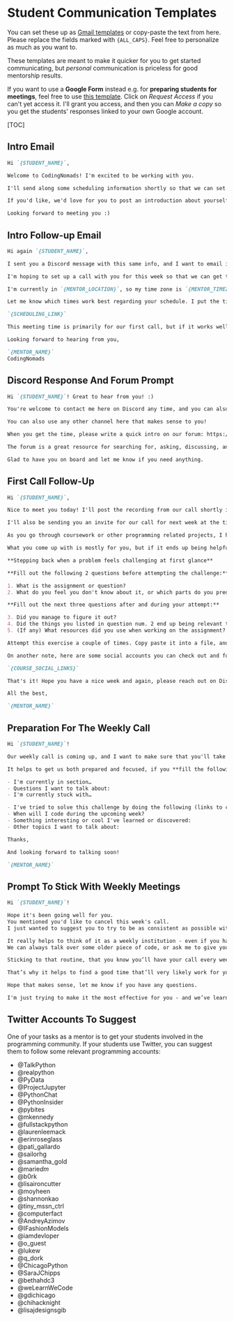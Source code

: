 # Student Communication Templates

You can set these up as [Gmail templates](https://www.lifewire.com/how-to-set-up-and-use-email-templates-in-gmail-1172103) or copy-paste the text from here. Please replace the fields marked with `{ALL_CAPS}`. Feel free to personalize as much as you want to.

These templates are meant to make it quicker for you to get started communicating, but _personal_ communication is priceless for good mentorship results.

If you want to use a **Google Form** instead e.g. for **preparing students for meetings**, feel free to use [this template](https://docs.google.com/forms/d/1ciHXe8sGBRDeelJCrnD8UsNdiNLUWkOPDWuKsw6y73E/viewform?edit_requested=true). Click on _Request Access_ if you can't yet access it. I'll grant you access, and then you can _Make a copy_ so you get the students' responses linked to your own Google account.

[TOC]

## Intro Email

```md
Hi `{STUDENT_NAME}`,

Welcome to CodingNomads! I'm excited to be working with you.

I'll send along some scheduling information shortly so that we can set up our first meeting.

If you'd like, we'd love for you to post an introduction about yourself on the [Introductions thread in our forum](https://forum.codingnomads.co/t/introductions/29) when you get a chance.

Looking forward to meeting you :)
```

## Intro Follow-up Email

```md
Hi again `{STUDENT_NAME}`,

I sent you a Discord message with this same info, and I want to email it too to make sure it reaches you. Let's try to keep our conversations in Discord moving forward. Discord is designed for conversation, and it's easier to keep our communication in one place. Sorry for the duplicate info if you already saw this on Discord :)

I'm hoping to set up a call with you for this week so that we can get to know each other and touch base on learning methods, priorities, goals, etc., as we'll make sure that you're all set up and ready to get started.

I'm currently in `{MENTOR_LOCATION}`, so my time zone is `{MENTOR_TIMEZONE}`. You're currently in `{STUDENT_LOCATION}`, right?

Let me know which times work best regarding your schedule. I put the times that will work best for me for our first call in this scheduling tool linked below. Please vote on the listed time that works best for you. If you don't see a time that works for you, please write back and we'll figure something else out:

`{SCHEDULING_LINK}`

This meeting time is primarily for our first call, but if it works well, we can use the same time slot for our recurring meeting times moving forward, too.

Looking forward to hearing from you,

`{MENTOR_NAME}`
CodingNomads
```

## Discord Response And Forum Prompt

```md
Hi `{STUDENT_NAME}`! Great to hear from you! :)

You're welcome to contact me here on Discord any time, and you can also use the `{COURSE_CHANNEL}` channel for any course and content-related thoughts.

You can also use any other channel here that makes sense to you!

When you get the time, please write a quick intro on our forum: https://forum.codingnomads.co/t/introductions/29

The forum is a great resource for searching for, asking, discussing, and answering questions - talking about code essentially!

Glad to have you on board and let me know if you need anything.
```

## First Call Follow-Up

```md
Hi `{STUDENT_NAME}`,

Nice to meet you today! I'll post the recording from our call shortly in the Google Photos album that I shared with you. You'll always be able to re-watch our calls there.

I'll also be sending you an invite for our call for next week at the time we discussed.

As you go through coursework or other programming related projects, I hope you'll find a couple of opportunities to fill out this little questionnaire. Filling this out is primarily for the practice of stepping back when encountering challenging programming tasks.

What you come up with is mostly for you, but if it ends up being helpful and you'd like to go over some results during an upcoming call, please mention it and we can talk about it more.

**Stepping back when a problem feels challenging at first glance**

**Fill out the following 2 questions before attempting the challenge:**

1. What is the assignment or question?
2. What do you feel you don't know about it, or which parts do you predict will be challenging?

**Fill out the next three questions after and during your attempt:**

3. Did you manage to figure it out?
4. Did the things you listed in question num. 2 end up being relevant to the assignment? If so, did they end up being difficult aspects of the assignment?
5. (If any) What resources did you use when working on the assignment? Please take note of ones that were helpful, and feel free to specify if any resources were particularly unhelpful...

Attempt this exercise a couple of times. Copy paste it into a file, and jot down some notes to answer each question. Give this process a fair try, it could turn out to be helpful to have it as a record of your progress.

On another note, here are some social accounts you can check out and follow. It's a great way to get involved into the larger programming community, and that helps with getting and staying excited about it all! :)

`{COURSE_SOCIAL_LINKS}`

That's it! Hope you have a nice week and again, please reach out on Discord if you have any questions.

All the best,

`{MENTOR_NAME}`
```

## Preparation For The Weekly Call

```md
Hi `{STUDENT_NAME}`!

Our weekly call is coming up, and I want to make sure that you'll take the most from the time we have together.

It helps to get us both prepared and focused, if you **fill the following questionnaire** each week before our call, and **send it to me**:

- I'm currently in section…
- Questions I want to talk about:
- I'm currently stuck with…

- I've tried to solve this challenge by doing the following (links to code repo, orum posts, relevant StackOverflow resources etc. are very welcome!):
- When will I code during the upcoming week?
- Something interesting or cool I've learned or discovered:
- Other topics I want to talk about:

Thanks,

And looking forward to talking soon!

`{MENTOR_NAME}`
```

## Prompt To Stick With Weekly Meetings

```md
Hi `{STUDENT_NAME}`!

Hope it's been going well for you.
You mentioned you'd like to cancel this week's call.
I just wanted to suggest you to try to be as consistent as possible with the calls.

It really helps to think of it as a weekly institution - even if you haven’t made too much progress.
We can always talk over some older piece of code, or ask me to give you some quick thoughts or preview the material together.

Sticking to that routine, that you know you’ll have your call every week, helps with staying on track. It really does! : )

That’s why it helps to find a good time that’ll very likely work for you every week - and then we just keep at it!

Hope that makes sense, let me know if you have any questions.

I'm just trying to make it the most effective for you - and we’ve learned that the regular calls really do help. :)
```

## Twitter Accounts To Suggest

One of your tasks as a mentor is to get your students involved in the programming community. If your students use Twitter, you can suggest them to follow some relevant programming accounts:

- @TalkPython
- @realpython
- @PyData
- @ProjectJupyter
- @PythonChat
- @PythonInsider
- @pybites
- @mkennedy
- @fullstackpython
- @laurenleemack
- @erinroseglass
- @pati_gallardo
- @sailorhg
- @samantha_gold
- @marie*dm*
- @b0rk
- @lisaironcutter
- @moyheen
- @shannonkao
- @tiny_mssn_ctrl
- @computerfact
- @AndreyAzimov
- @IFashionModels
- @iamdevloper
- @o_guest
- @lukew
- @q_dork
- @ChicagoPython
- @SaraJChipps
- @bethahdc3
- @weLearnWeCode
- @gdichicago
- @chihacknight
- @lisajdesignsgib
